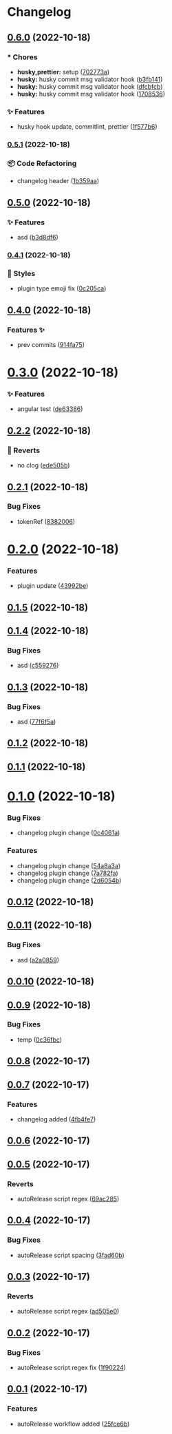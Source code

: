 # Changelog

## [0.6.0](https://github.com/AnkitC1598/release-it/compare/v0.5.1...v0.6.0) (2022-10-18)


### * Chores

* **husky,prettier:** setup ([702773a](https://github.com/AnkitC1598/release-it/commit/702773a80dcfd529f754b324521511a26508484d))
* **husky:** husky commit msg validator hook ([b3fb141](https://github.com/AnkitC1598/release-it/commit/b3fb141c876078615832ba22805a9e499a679437))
* **husky:** husky commit msg validator hook ([dfcbfcb](https://github.com/AnkitC1598/release-it/commit/dfcbfcb8ec3912c85fc012d7bf2895bc3b6d8f34))
* **husky:** husky commit msg validator hook ([1708536](https://github.com/AnkitC1598/release-it/commit/17085367934e09ca1bae6c85f43e9f5b7ca45e18))


### ✨ Features

* husky hook update, commitlint, prettier ([1f577b6](https://github.com/AnkitC1598/release-it/commit/1f577b664dc672beb2514c9e3359b6f7217efafb))

### [0.5.1](https://github.com/AnkitC1598/release-it/compare/v0.5.0...v0.5.1) (2022-10-18)

### 📦 Code Refactoring

-   changelog header ([1b359aa](https://github.com/AnkitC1598/release-it/commit/1b359aaf42e00021e20b2c8ebdf30b7c4c03b303))

## [0.5.0](https://github.com/AnkitC1598/release-it/compare/v0.4.1...v0.5.0) (2022-10-18)

### ✨ Features

-   asd ([b3d8df6](https://github.com/AnkitC1598/release-it/commit/b3d8df683f387410d57622ed2865b669c5772c55))

### [0.4.1](https://github.com/AnkitC1598/release-it/compare/v0.4.0...v0.4.1) (2022-10-18)

### 💎 Styles

-   plugin type emoji fix ([0c205ca](https://github.com/AnkitC1598/release-it/commit/0c205ca2febe7742ea92917a19cb05fe4a823342))

## [0.4.0](https://github.com/AnkitC1598/release-it/compare/v0.3.0...v0.4.0) (2022-10-18)

### Features :sparkles:

-   prev commits ([914fa75](https://github.com/AnkitC1598/release-it/commit/914fa758a1623e3b7d8542bc58c6065a6bfc6367))

# [0.3.0](https://github.com/AnkitC1598/release-it/compare/v0.2.2...v0.3.0) (2022-10-18)

### ✨ Features

-   angular test ([de63386](https://github.com/AnkitC1598/release-it/commit/de633864233da82a047629554c426b04a7f209db))

## [0.2.2](https://github.com/AnkitC1598/release-it/compare/v0.2.1...v0.2.2) (2022-10-18)

### 🐛 Reverts

-   no clog ([ede505b](https://github.com/AnkitC1598/release-it/commit/ede505b962d3367f108e98814e2ca1c1f0544ab5))

## [0.2.1](https://github.com/AnkitC1598/release-it/compare/v0.2.0...v0.2.1) (2022-10-18)

### Bug Fixes

-   tokenRef ([8382006](https://github.com/AnkitC1598/release-it/commit/83820064fc9ddba441ea87856d17428290aa951b))

# [0.2.0](https://github.com/AnkitC1598/release-it/compare/v0.1.5...v0.2.0) (2022-10-18)

### Features

-   plugin update ([43992be](https://github.com/AnkitC1598/release-it/commit/43992be590f2575389f3c32c4f3b57ec1d2a1122))

## [0.1.5](https://github.com/AnkitC1598/release-it/compare/v0.1.4...v0.1.5) (2022-10-18)

## [0.1.4](https://github.com/AnkitC1598/release-it/compare/v0.1.3...v0.1.4) (2022-10-18)

### Bug Fixes

-   asd ([c559276](https://github.com/AnkitC1598/release-it/commit/c5592765f9e2a3a1100461e2bb26de44fd377e4c))

## [0.1.3](https://github.com/AnkitC1598/release-it/compare/v0.1.2...v0.1.3) (2022-10-18)

### Bug Fixes

-   asd ([77f6f5a](https://github.com/AnkitC1598/release-it/commit/77f6f5a0306b906bf7ea79d1438799fb2762d632))

## [0.1.2](https://github.com/AnkitC1598/release-it/compare/v0.1.1...v0.1.2) (2022-10-18)

## [0.1.1](https://github.com/AnkitC1598/release-it/compare/v0.1.0...v0.1.1) (2022-10-18)

# [0.1.0](https://github.com/AnkitC1598/release-it/compare/v0.0.12...v0.1.0) (2022-10-18)

### Bug Fixes

-   changelog plugin change ([0c4061a](https://github.com/AnkitC1598/release-it/commit/0c4061a7f7fced51bd0994fb0f3fbafe885dffc7))

### Features

-   changelog plugin change ([54a8a3a](https://github.com/AnkitC1598/release-it/commit/54a8a3ac8aaebb7d2d663d8d40896b78aa344c62))
-   changelog plugin change ([7a782fa](https://github.com/AnkitC1598/release-it/commit/7a782fa2f01199737d508c250a81b30bcd63b7b3))
-   changelog plugin change ([2d6054b](https://github.com/AnkitC1598/release-it/commit/2d6054b29f46e564ba1a8f5dbbdfd4b9e8e022a9))

## [0.0.12](https://github.com/AnkitC1598/release-it/compare/v0.0.11...v0.0.12) (2022-10-18)

## [0.0.11](https://github.com/AnkitC1598/release-it/compare/v0.0.10...v0.0.11) (2022-10-18)

### Bug Fixes

-   asd ([a2a0859](https://github.com/AnkitC1598/release-it/commit/a2a0859692fc1ea167f4db56e4cc46334e5921c7))

## [0.0.10](https://github.com/AnkitC1598/release-it/compare/v0.0.9...v0.0.10) (2022-10-18)

## [0.0.9](https://github.com/AnkitC1598/release-it/compare/0.0.8...v0.0.9) (2022-10-18)

### Bug Fixes

-   temp ([0c36fbc](https://github.com/AnkitC1598/release-it/commit/0c36fbc15178612108ece47ec194bdc2aa2df3fb))

## [0.0.8](https://github.com/AnkitC1598/release-it/compare/0.0.7...0.0.8) (2022-10-17)

## [0.0.7](https://github.com/AnkitC1598/release-it/compare/0.0.6...0.0.7) (2022-10-17)

### Features

-   changelog added ([4fb4fe7](https://github.com/AnkitC1598/release-it/commit/4fb4fe742803b4113a204f2004236b61406a0269))

## [0.0.6](https://github.com/AnkitC1598/release-it/compare/0.0.5...0.0.6) (2022-10-17)

## [0.0.5](https://github.com/AnkitC1598/release-it/compare/0.0.4...0.0.5) (2022-10-17)

### Reverts

-   autoRelease script regex ([69ac285](https://github.com/AnkitC1598/release-it/commit/69ac2852ae5651ee711ad643322dc9a0b560d00d))

## [0.0.4](https://github.com/AnkitC1598/release-it/compare/0.0.3...0.0.4) (2022-10-17)

### Bug Fixes

-   autoRelease script spacing ([3fad60b](https://github.com/AnkitC1598/release-it/commit/3fad60b4dc42b93487379fbe23c669fecf736a52))

## [0.0.3](https://github.com/AnkitC1598/release-it/compare/0.0.2...0.0.3) (2022-10-17)

### Reverts

-   autoRelease script regex ([ad505e0](https://github.com/AnkitC1598/release-it/commit/ad505e0ddc3809974bfbafd33f24d27ce1a36e28))

## [0.0.2](https://github.com/AnkitC1598/release-it/compare/0.0.1...0.0.2) (2022-10-17)

### Bug Fixes

-   autoRelease script regex fix ([1f90224](https://github.com/AnkitC1598/release-it/commit/1f90224d378cba87f16ed4d240101062c1f5898b))

## [0.0.1](https://github.com/AnkitC1598/release-it/compare/25fce6b3085740dec88b7d3601c42f0712d83b5e...0.0.1) (2022-10-17)

### Features

-   autoRelease workflow added ([25fce6b](https://github.com/AnkitC1598/release-it/commit/25fce6b3085740dec88b7d3601c42f0712d83b5e))